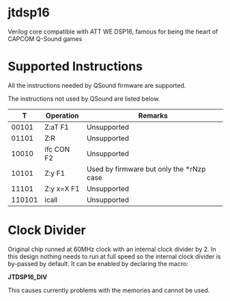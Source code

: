 # jtdsp16

Verilog core compatible with ATT WE DSP16, famous for being the heart of CAPCOM Q-Sound games

# Supported Instructions

All the instructions needed by QSound firmware are supported.

The instructions not used by QSound are listed below.

  T    |   Operation      | Remarks
-------|------------------|------------
00101  | Z:aT     F1      | Unsupported
01101  | Z:R              | Unsupported
10010  | ifc CON  F2      | Unsupported
10101  | Z:y      F1      | Used by firmware but only the *rNzp case
11101  | Z:y x=X  F1      | Unsupported
110101 | icall            | Unsupported

# Clock Divider

Original chip runned at 60MHz clock with an internal clock divider by 2. In this design nothing needs to run at full speed so the internal clock divider is by-passed by default. It can be enabled by declaring the macro:

**JTDSP16_DIV**

This causes currently problems with the memories and cannot be used.

